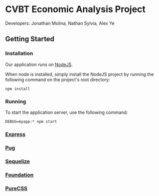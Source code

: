 # CVBT Economic Analysis Project

Developers: Jonathan Molina, Nathan Sylvia, Alex Ye

## Getting Started

### Installation
Our application runs on [NodeJS](https://nodejs.org/).

When node is installed, simply install the NodeJS project by running the following command on the project's root directory:  

`npm install`

### Running
To start the application server, use the following command:

`DEBUG=myapp:* npm start`

### [Express](http://expressjs.com/)

### [Pug](https://pugjs.org/api/getting-started.html)

### [Sequelize](http://docs.sequelizejs.com/en/v3/)

### [Foundation](http://foundation.zurb.com/sites/docs/sass.html)

### [PureCSS](https://purecss.io/)